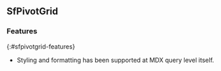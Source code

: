 ## SfPivotGrid

### Features
{:#sfpivotgrid-features} 

*  Styling and formatting has been supported at MDX query level itself.

